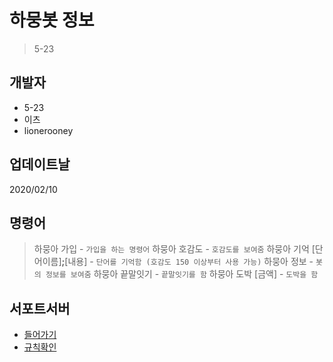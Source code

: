 # 하뭉봇 정보
> 5-23

## 개발자
- 5-23
- 이츠
- lionerooney

## 업데이트날
2020/02/10

## 명령어
> 하뭉아 가입 - ``가입을 하는 명령어``
> 하뭉아 호감도 - ``호감도를 보여줌``
하뭉아 기억 [단어이름]**;**[내용] - ``단어를 기억함 (호감도 150 이상부터 사용 가능)``
하뭉아 정보 - ``봇의 정보를 보여줌``
하뭉아 끝말잇기 - ``끝말잇기를 함``
하뭉아 도박 [금액] - ``도박을 함``

## 서포트서버
- <a href = "https://discord.gg/qHrPnScaCV">들어가기</a>
- <a href = "https://github.com/HaMong-Development-Team/Support-Server-Information">규칙확인</a>
